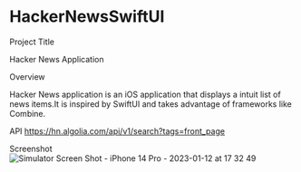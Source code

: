 # HackerNewsSwiftUI

Project Title

Hacker News Application

Overview

Hacker News application is an iOS application that displays a intuit list of news items.It is inspired by SwiftUI and takes advantage of frameworks like Combine.


API 
  https://hn.algolia.com/api/v1/search?tags=front_page

Screenshot
![Simulator Screen Shot - iPhone 14 Pro - 2023-01-12 at 17 32 49](https://user-images.githubusercontent.com/48122334/212063385-91273a1e-811f-4a60-9719-1baf2f2b3fb9.png)
